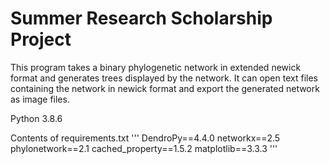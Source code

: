 # Summer Research Scholarship Project

This program takes a binary phylogenetic network in extended newick format
and generates trees displayed by the network. It can open text files containing 
the network in newick format and export the generated network as image files.

Python 3.8.6

Contents of requirements.txt
'''
DendroPy==4.4.0
networkx==2.5
phylonetwork==2.1
cached_property==1.5.2
matplotlib==3.3.3
'''
